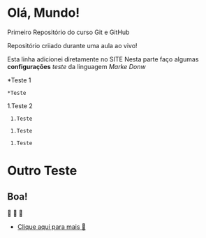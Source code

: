 # Olá, Mundo!
 Primeiro Repositório do curso Git e GitHub

 Repositório criiado durante uma aula ao vivo!
 
 Esta linha adicionei diretamente no SITE
 Nesta parte faço algumas **configurações** *teste* da linguagem _Marke Donw_
 
 *Teste 1
 
    *Teste
    
  1.Teste 2
  
     1.Teste
     
     1.Teste
     
     1.Teste
     
 # Outro Teste
 
 ## Boa!
 
 💚 
 💚
 💚
 
 - [Clique aqui para mais 💚](https://github.com/agtonclemente)
 
 
